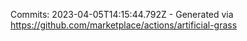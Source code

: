 Commits: 2023-04-05T14:15:44.792Z - Generated via https://github.com/marketplace/actions/artificial-grass
<br>
